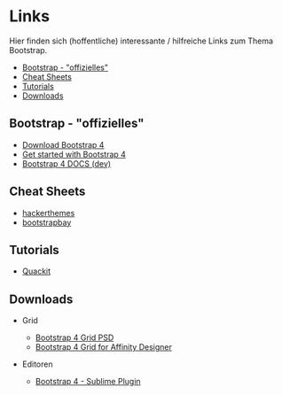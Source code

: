 # Links

Hier finden sich (hoffentliche) interessante / hilfreiche Links zum Thema Bootstrap.

- [Bootstrap - "offizielles"](#offizielles)
- [Cheat Sheets](#cheatsheets)
- [Tutorials](#tutorial)
- [Downloads](#downloads)

<a name="offizielles"></a>
## Bootstrap - "offizielles"

- [Download Bootstrap 4](https://getbootstrap.com)
- [Get started with Bootstrap 4](https://getbootstrap.com/docs/4.0/getting-started/introduction/)
- [Bootstrap 4 DOCS (dev)](http://devdocs.io/bootstrap~4/)

<a name="cheatsheets"></a>
## Cheat Sheets

- [hackerthemes](https://hackerthemes.com/bootstrap-cheatsheet/)
- [bootstrapbay](https://bootstrapbay.com/bootstrap4/)

<a name="tutorial"></a>
## Tutorials

- [Quackit](https://www.quackit.com/bootstrap/bootstrap_4/tutorial/)

<a name="downloads"></a>
## Downloads

- Grid
  - [Bootstrap 4 Grid PSD](https://hackerthemes.com/bootstrap-4-grid-psd/)
  - [Bootstrap 4 Grid for Affinity Designer](https://hackerthemes.com/bootstrap-4-affinity-designer-grid/)

- Editoren
  - [Bootstrap 4 - Sublime Plugin](https://github.com/degouville/sublime-bootstrap4)
